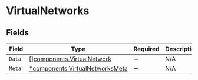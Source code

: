 # VirtualNetworks


## Fields

| Field                                                                             | Type                                                                              | Required                                                                          | Description                                                                       |
| --------------------------------------------------------------------------------- | --------------------------------------------------------------------------------- | --------------------------------------------------------------------------------- | --------------------------------------------------------------------------------- |
| `Data`                                                                            | [][components.VirtualNetwork](../../models/components/virtualnetwork.md)          | :heavy_minus_sign:                                                                | N/A                                                                               |
| `Meta`                                                                            | [*components.VirtualNetworksMeta](../../models/components/virtualnetworksmeta.md) | :heavy_minus_sign:                                                                | N/A                                                                               |
